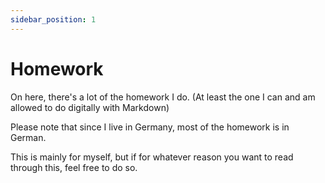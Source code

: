 ```yaml
---
sidebar_position: 1
---
```


# Homework

On here, there's a lot of the homework I do. (At least the one I can and am allowed to do digitally with Markdown)

Please note that since I live in Germany, most of the homework is in German.

This is mainly for myself, but if for whatever reason you want to read through this, feel free to do so.
